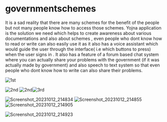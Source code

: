# governmentschemes

It is a sad reality that there are many schemes for the benefit of the people but not many people know how to access those schemes.
Yojna application is the solution we need which helps to create awareness about various documentations and also about schemes , even people who dont know how to read or write can also easily use it as it also has a voice assistant which would guide the user through the interface( i.e which buttons to press) when the user signs in .
It also has a feature of a forum based chat system where you can actually share your problems with the government (if it was actually made by government) and also speech to text system so that even people who dont know how to write can also share their problems.


![1st](https://github.com/ANUJT65/Yojna-an-initiative-by-people/assets/123918593/6383dd9a-f5d5-483b-b2c5-81eeca75e845)


![2nd](https://github.com/ANUJT65/Yojna-an-initiative-by-people/assets/123918593/c80c2046-3bff-49b0-aed4-2e2a77b3a2a7)
![2nd](https://github.com/ANUJT65/Yojna-an-initiative-by-people/assets/123918593/8804b255-b2bb-4c9e-acdc-d41ad6281056)![3rd](https://github.com/ANUJT65/Yojna-an-initiative-by-people/assets/123918593/ebc11913-638f-4275-ae8c-1a25fa1f0060)

![Screenshot_20231012_214834](https://github.com/ANUJT65/Yojna-an-initiative-by-people/assets/123918593/1edfed92-561c-4dd4-b2e1-593598e857bc)
![Screenshot_20231012_214855](https://github.com/ANUJT65/Yojna-an-initiative-by-people/assets/123918593/77d77629-68ef-4ec8-baf5-4a3b1dfa98c4)![Screenshot_20231012_214905](https://github.com/ANUJT65/Yojna-an-initiative-by-people/assets/123918593/1c886158-0688-4ab3-927e-57929adf2e80)

![Screenshot_20231012_214923](https://github.com/ANUJT65/Yojna-an-initiative-by-people/assets/123918593/7ed72c0d-bb76-40de-bc37-2270545b2c04)
